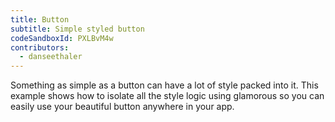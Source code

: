 ```yaml
---
title: Button
subtitle: Simple styled button
codeSandboxId: PXLBvM4w
contributors:
  - danseethaler
---
```


Something as simple as a button can have a lot of style packed into it. This example shows how to isolate all the style logic using glamorous so you can easily use your beautiful button anywhere in your app.
